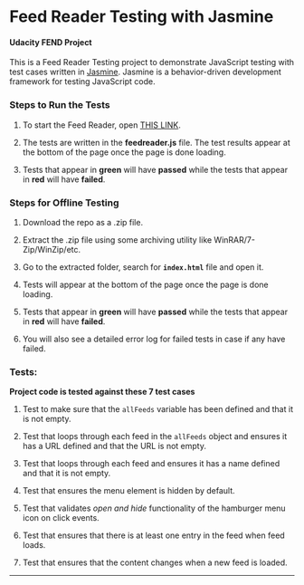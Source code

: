 # Feed Reader Testing with Jasmine

#### Udacity FEND Project 


This is a Feed Reader Testing project to demonstrate JavaScript testing with test cases written in [Jasmine](https://jasmine.github.io/). Jasmine is a behavior-driven development framework for testing JavaScript code. 

### Steps to Run the Tests 

1. To start the Feed Reader, open [THIS LINK](https://abhishekakade.github.io/frontend-nanodegree-feedreader/index.html).

2. The tests are written in the **feedreader.js** file. The test results appear at the bottom of the page once the page is done loading.

3. Tests that appear in **green** will have **passed** while the tests that appear in **red** will have **failed**. 

### Steps for Offline Testing

1. Download the repo as a .zip file. 

2. Extract the .zip file using some archiving utility like WinRAR/7-Zip/WinZip/etc.

3. Go to the extracted folder, search for **`index.html`** file and open it. 

4. Tests will appear at the bottom of the page once the page is done loading. 

5. Tests that appear in **green** will have **passed** while the tests that appear in **red** will have **failed**. 

6. You will also see a detailed error log for failed tests in case if any have failed. 

### Tests:

**Project code is tested against these 7 test cases**

1. Test to make sure that the `allFeeds` variable has been defined and that it is not empty. 

2. Test that loops through each feed in the `allFeeds` object and ensures it has a URL defined and that the URL is not empty. 

3. Test that loops through each feed and ensures it has a name defined and that it is not empty. 

4. Test that ensures the menu element is hidden by default. 

5. Test that validates _open and hide_ functionality of the hamburger menu icon on click events.

6. Test that ensures that there is at least one entry in the feed when feed loads.

7. Test that ensures that the content changes when a new feed is loaded. 

---
